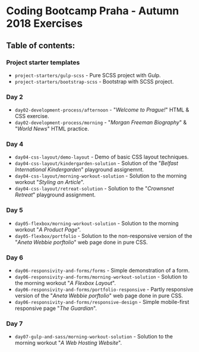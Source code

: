 # Coding Bootcamp Praha - Autumn 2018 Exercises

## Table of contents:

### Project starter templates

* `project-starters/gulp-scss` - Pure SCSS project with Gulp.
* `project-starters/bootstrap-scss` - Bootstrap with SCSS project.

### Day 2

* `day02-development-process/afternoon` - "*Welcome to Prague!*" HTML & CSS exercise.
* `day02-development-process/morning` - "*Morgan Freeman Biography*" & "*World News*" HTML practice.

### Day 4

* `day04-css-layout/demo-layout` - Demo of basic CSS layout techniques.
* `day04-css-layout/kindergarden-solution` - Solution of the "*Belfast International Kindergarden*" playground assignemnt.
* `day04-css-layout/morning-workout-solution` - Solution to the morning workout "*Styling an Article*".
* `day04-css-layout/retreat-solution` - Solution to the "*Crownsnet Retreat*" playground assignment.

### Day 5

* `day05-flexbox/morning-workout-solution` - Solution to the morning workout "*A Product Page*".
* `day05-flexbox/portfolio` - Solution to the non-responsive version of the "*Aneta Webbie porftolio*" web page done in pure CSS.

### Day 6

* `day06-responsivity-and-forms/forms` - Simple demonstration of a form.
* `day06-responsivity-and-forms/morning-workout-solution` - Solution to the morning workout "*A Flexbox Layout*".
* `day06-responsivity-and-forms/portfolio-responsive` - Partly responsive version of the "*Aneta Webbie porftolio*" web page done in pure CSS.
* `day06-responsivity-and-forms/responsive-design` - Simple mobile-first responsive page "*The Guardian*".

### Day 7

* `day07-gulp-and-sass/morning-workout-solution` - Solution to the morning workout "*A Web Hosting Website*".

